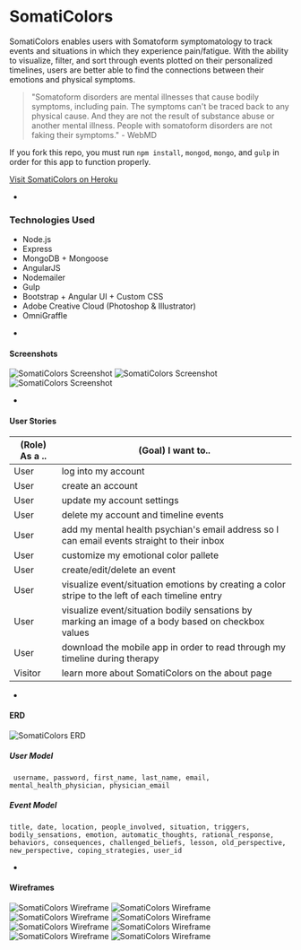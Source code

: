 # SomatiColors 

SomatiColors enables users with Somatoform symptomatology to track events and situations in which they experience pain/fatigue. With the ability to visualize, filter, and sort through events plotted on their personalized timelines, users are better able to find the connections between their emotions and physical symptoms. 

> "Somatoform disorders are mental illnesses that cause bodily symptoms, including pain. The symptoms can't be traced back to any physical cause. And they are not the result of substance abuse or another mental illness. People with somatoform disorders are not faking their symptoms." - WebMD

If you fork this repo, you must run `npm install`, `mongod`, `mongo`, and `gulp` in order for this app to function properly.

[ Visit SomatiColors on Heroku ](http://somaticolors.herokuapp.com/)

-

### Technologies Used

* Node.js
* Express
* MongoDB + Mongoose
* AngularJS
* Nodemailer
* Gulp
* Bootstrap + Angular UI + Custom CSS
* Adobe Creative Cloud (Photoshop & Illustrator)
* OmniGraffle 
-

#### Screenshots

![ SomatiColors Screenshot ](readme/landing.png)
![ SomatiColors Screenshot ](readme/timeline.png)
![ SomatiColors Screenshot ](readme/settings.png)

-

#### User Stories

| (Role) As a .. | (Goal) I want to.. |
|----------------|--------------------|
| User | log into my account |
| User | create an account |
| User | update my account settings |
| User | delete my account and timeline events |
| User | add my mental health psychian's email address so I can email events straight to their inbox |
| User | customize my emotional color pallete |
| User | create/edit/delete an event | Track emotions/bodily sensations |
| User | visualize event/situation emotions by creating a color stripe to the left of each timeline entry |
| User | visualize event/situation bodily sensations by marking an image of a body based on checkbox values |
| User | download the mobile app in order to read through my timeline during therapy |
| Visitor | learn more about SomatiColors on the about page |

-

#### ERD

![ SomatiColors ERD ](readme/erd.jpg)

##### User Model
``` username, password, first_name, last_name, email, mental_health_physician, physician_email```

##### Event Model
``` title, date, location, people_involved, situation, triggers, bodily_sensations, emotion, automatic_thoughts, rational_response, behaviors, consequences, challenged_beliefs, lesson, old_perspective, new_perspective, coping_strategies, user_id ```

-

#### Wireframes

![ SomatiColors Wireframe ](readme/wf01.png)
![ SomatiColors Wireframe ](readme/wf02.png)
![ SomatiColors Wireframe ](readme/wf03.png)
![ SomatiColors Wireframe ](assets/SomatiColors_Home.png)
![ SomatiColors Wireframe ](assets/SomatiColors_SignUp.png)
![ SomatiColors Wireframe ](assets/SomatiColors_Login.png)
![ SomatiColors Wireframe ](assets/SomatiColors_UserHome.png)
![ SomatiColors Wireframe ](assets/SomatiColors_UserProfile.png)
